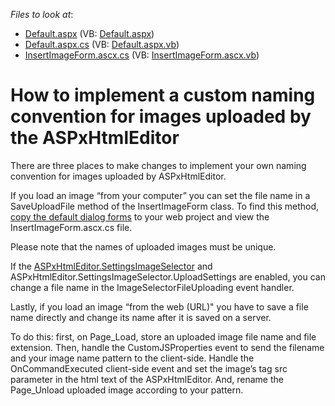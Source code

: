 <!-- default file list -->
*Files to look at*:

* [Default.aspx](./CS/WebSite/Default.aspx) (VB: [Default.aspx](./VB/WebSite/Default.aspx))
* [Default.aspx.cs](./CS/WebSite/Default.aspx.cs) (VB: [Default.aspx.vb](./VB/WebSite/Default.aspx.vb))
* [InsertImageForm.ascx.cs](./CS/WebSite/DevExpress/ASPxHtmlEditorForms/InsertImageForm.ascx.cs) (VB: [InsertImageForm.ascx.vb](./VB/WebSite/DevExpress/ASPxHtmlEditorForms/InsertImageForm.ascx.vb))
<!-- default file list end -->
# How to implement a custom naming convention for images uploaded by the ASPxHtmlEditor


<p>There are three places to make changes to implement your own naming convention for images uploaded by ASPxHtmlEditor.</p><p>If you load an image “from your computer” you can set the file name in a SaveUploadFile method of the InsertImageForm class. To find this method, <a href="http://documentation.devexpress.com/#AspNet/CustomDocument8904"><u>copy the default dialog forms</u></a> to your web project and view the InsertImageForm.ascx.cs file.</p><p>Please note that the names of uploaded images must be unique.</p><p>If the <a href="http://documentation.devexpress.com/#AspNet/DevExpressWebASPxHtmlEditorASPxHtmlEditor_SettingsImageSelectortopic"><u>ASPxHtmlEditor.SettingsImageSelector</u></a> and ASPxHtmlEditor.SettingsImageSelector.UploadSettings are enabled, you can change a file name in the ImageSelectorFileUploading event handler.</p><p>Lastly, if you load an image “from the web (URL)" you have to save a file name directly and change its name after it is saved on a server.</p><p>To do this: first, on Page_Load, store an uploaded image file name and file extension. Then, handle the CustomJSProperties event to send the filename and your image name pattern to the client-side. Handle the OnCommandExecuted client-side event and set the image’s tag src parameter in the html text of the ASPxHtmlEditor. And, rename the Page_Unload uploaded image according to your pattern.</p>

<br/>


